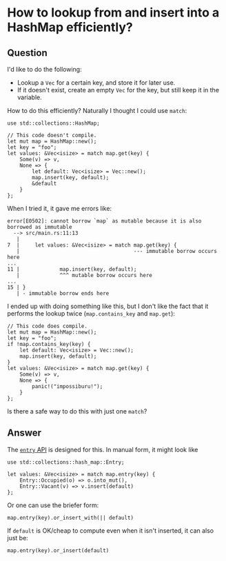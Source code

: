 
# How to lookup from and insert into a HashMap efficiently?

## Question
      
I'd like to do the following:

*   Lookup a `Vec` for a certain key, and store it for later use.
*   If it doesn't exist, create an empty `Vec` for the key, but still keep it in the variable.

How to do this efficiently? Naturally I thought I could use `match`:

    use std::collections::HashMap;
    
    // This code doesn't compile.
    let mut map = HashMap::new();
    let key = "foo";
    let values: &Vec<isize> = match map.get(key) {
        Some(v) => v,
        None => {
            let default: Vec<isize> = Vec::new();
            map.insert(key, default);
            &default
        }
    };
    

When I tried it, it gave me errors like:

    error[E0502]: cannot borrow `map` as mutable because it is also borrowed as immutable
      --> src/main.rs:11:13
       |
    7  |     let values: &Vec<isize> = match map.get(key) {
       |                                     --- immutable borrow occurs here
    ...
    11 |             map.insert(key, default);
       |             ^^^ mutable borrow occurs here
    ...
    15 | }
       | - immutable borrow ends here
    

I ended up with doing something like this, but I don't like the fact that it performs the lookup twice (`map.contains_key` and `map.get`):

    // This code does compile.
    let mut map = HashMap::new();
    let key = "foo";
    if !map.contains_key(key) {
        let default: Vec<isize> = Vec::new();
        map.insert(key, default);
    }
    let values: &Vec<isize> = match map.get(key) {
        Some(v) => v,
        None => {
            panic!("impossiburu!");
        }
    };
    

Is there a safe way to do this with just one `match`?
## Answer
      
The [`entry` API](http://doc.rust-lang.org/nightly/std/collections/struct.HashMap.html#method.entry) is designed for this. In manual form, it might look like

    use std::collections::hash_map::Entry;
    
    let values: &Vec<isize> = match map.entry(key) {
        Entry::Occupied(o) => o.into_mut(),
        Entry::Vacant(v) => v.insert(default)
    };
    

Or one can use the briefer form:

    map.entry(key).or_insert_with(|| default)
    

If `default` is OK/cheap to compute even when it isn't inserted, it can also just be:

    map.entry(key).or_insert(default)
    